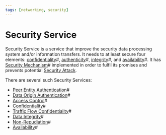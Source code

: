 ```yaml
---
tags: [networking, security]
---
```


# Security Service

Security Service is a service that improve the security data processing system
and/or information transfers. It needs to at least secure four elements:
[confidentiality](202210022150.md)#, [authenticity](202210022151.md)#,
[integrity](202210022154.md)#, and [availability](202210022157.md)#. It has
[Security Mechanism](202209261402.md)# implemented in order to fulfil its
promises and prevents potential [Security Attack](202209261358.md).

There are several such Security Services:
- [Peer Entity Authentication](202210040851.md)#
- [Data Origin Authentication](202210040853.md)#
- [Access Control](202210022203.md)#
- [Confidentiality](202210022150.md)#
- [Traffic Flow Confidentiality](202210040858.md)#
- [Data Integrity](202210022154.md)#
- [Non-Repudiation](202210022159.md)#
- [Availability](202210022157.md)#
